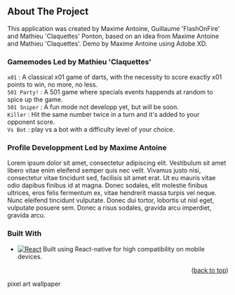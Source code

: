 ## About The Project
This application was created by Maxime Antoine, Guillaume 'FlashOnFire' and Mathieu 'Claquettes' Ponton, based on an idea from Maxime Antoine and Mathieu 'Claquettes'.
Demo by Maxime Antoine using Adobe XD.

### Gamemodes Led by Mathieu 'Claquettes'
`x01` : A classical x01 game of darts, with the necessity to score exactly x01 points to win, no more, no less. <br />
`501 Party!` : A 501 game where specials events happends at random to spice up the game.    <br />
`501 Sniper` : A fun mode not developp yet, but will be soon.   <br />
`Killer` : Hit the same number twice in a turn and it's added to your opponent score.   <br />
`Vs Bot` : play vs a bot with a difficulty level of your choice.        <br />

### Profile Developpment Led by Maxime Antoine
Lorem ipsum dolor sit amet, consectetur adipiscing elit. Vestibulum sit amet libero vitae enim eleifend semper quis nec velit. Vivamus justo nisi, consectetur vitae tincidunt sed, facilisis sit amet erat. Ut eu mauris vitae odio dapibus finibus id at magna. Donec sodales, elit molestie finibus ultrices, eros felis fermentum ex, vitae hendrerit massa turpis vel neque. Nunc eleifend tincidunt vulputate. Donec dui tortor, lobortis ut nisl eget, vulputate posuere sem. Donec a risus sodales, gravida arcu imperdiet, gravida arcu. 

### Built With
* [![React][React.js]][React-url]
Built using React-native for high compatibility on mobile devices.

<p align="right">(<a href="#readme-top">back to top</a>)</p>






































<!-- MARKDOWN LINKS & IMAGES -->
<!-- https://www.markdownguide.org/basic-syntax/#reference-style-links -->
[contributors-shield]: https://img.shields.io/github/contributors/othneildrew/Best-README-Template.svg?style=for-the-badge
[contributors-url]: https://github.com/Claquettes/Flechettes/graphs/contributors
[forks-shield]: https://img.shields.io/github/forks/othneildrew/Best-README-Template.svg?style=for-the-badge
[forks-url]: https://github.com/Claquettes/Flechettes/network/members
[stars-shield]: https://img.shields.io/github/stars/Claquettes/Flechettes.svg?style=for-the-badge
[stars-url]: https://github.com/Claquettes/Flechettes/stargazers
[issues-shield]: https://img.shields.io/github/issues/Claquettes/Flechettes.svg?style=for-the-badge
[issues-url]: https://github.com/othneildrew/Best-README-Template/issues
[license-shield]: https://img.shields.io/github/license/othneildrew/Best-README-Template.svg?style=for-the-badge
[license-url]: https://github.com/Claquettes/Flechettes/blob/master/LICENSE.txt
[linkedin-shield]: https://img.shields.io/badge/-LinkedIn-black.svg?style=for-the-badge&logo=linkedin&colorB=555
[linkedin-url]: https://linkedin.com/in/othneildrew
[product-screenshot]: images/screenshot.png
[Next.js]: https://img.shields.io/badge/next.js-000000?style=for-the-badge&logo=nextdotjs&logoColor=white
[Next-url]: https://nextjs.org/
[React.js]: https://img.shields.io/badge/React-20232A?style=for-the-badge&logo=react&logoColor=61DAFB
[React-url]: https://reactjs.org/
[Vue.js]: https://img.shields.io/badge/Vue.js-35495E?style=for-the-badge&logo=vuedotjs&logoColor=4FC08D
[Vue-url]: https://vuejs.org/
[Angular.io]: https://img.shields.io/badge/Angular-DD0031?style=for-the-badge&logo=angular&logoColor=white
[Angular-url]: https://angular.io/
[Svelte.dev]: https://img.shields.io/badge/Svelte-4A4A55?style=for-the-badge&logo=svelte&logoColor=FF3E00
[Svelte-url]: https://svelte.dev/
[Laravel.com]: https://img.shields.io/badge/Laravel-FF2D20?style=for-the-badge&logo=laravel&logoColor=white
[Laravel-url]: https://laravel.com
[Bootstrap.com]: https://img.shields.io/badge/Bootstrap-563D7C?style=for-the-badge&logo=bootstrap&logoColor=white
[Bootstrap-url]: https://getbootstrap.com
[JQuery.com]: https://img.shields.io/badge/jQuery-0769AD?style=for-the-badge&logo=jquery&logoColor=white
[JQuery-url]: https://jquery.com 












































































































































































































pixel art wallpaper



















































































































































































































                                                                                                                                                                                                                                                                                                                                                                                                                                                           
